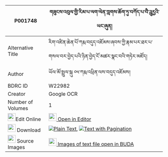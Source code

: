 |P001748|གཟུངས་འབུལ་གྱི་རིམ་པ་ལག་ལེན་ཀླགས་ཆོག་ཏུ་བཀོད་པ་བཻ་ཌཱུརྱའི་ཡང་ཞུན། 
| --- | --- 
|Alternative Title |རིག་འཛིན་ཆེན་པོ་ཀརྨ་བདུད་འཇོམས་ཞབས་ཀྱི་རྣམ་པར་ཐར་པ་གསལ་བར་བྱེད་པའི་ཉིན་བྱེད་ངོ་མཚར་སྣང་བའི་གཏེར་མཛོད།
|Author| ཡོལ་མོ་སྤྲུལ་སྐུ ༠༥་ཀརྨ་འཕྲིན་ལས་བདུད་འཇོམས།
|BDRC ID | W22982
|Creator | Google OCR
|Number of Volumes| 1
|<img width="25" src="https://img.icons8.com/color/25/000000/edit-property.png">Edit Online| [<img width="25" src="https://avatars.githubusercontent.com/u/45091458?s=200&v=4"> Open in Editor](http://editor.openpecha.org/P001748)
|<img width="25" src="https://img.icons8.com/fluent/48/000000/download-2.png"/>  Download | [![](https://img.icons8.com/color/20/000000/txt.png)Plain Text](https://github.com/Openpecha/P001748/releases/download/v1/zung_bul_gyi_rimpa_laklen_lak__plain_P001748.zip), [![](https://img.icons8.com/color/20/000000/txt.png)Text with Pagination](https://github.com/Openpecha/P001748/releases/download/v1/zung_bul_gyi_rimpa_laklen_lak__pages_P001748.zip)
|<img width="25" src="https://img.icons8.com/plasticine/100/000000/pictures-folder.png"/>  Source Images | [<img width="25" src="https://library.bdrc.io/icons/BUDA-small.svg"> Images of text file open in BUDA](https://library.bdrc.io/show/bdr:W22982)